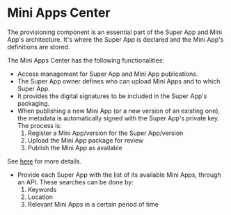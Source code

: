 # Mini Apps Center

The provisioning component is an essential part of the Super App and Mini App's architecture. It's where the Super App is declared and the Mini App's definitions are stored. 

The Mini Apps Center has the following functionalities:

- Access management for Super App and Mini App publications.
- The Super App owner defines who can upload Mini Apps and to which Super App.
- It provides the digital signatures to be included in the Super App's packaging.
- When publishing a new Mini App (or a new version of an existing one), the metadata is automatically signed with the Super App's private key. The process is:
	1. Register a Mini App/version for the Super App/version
	2. Upload the Mini App package for review
	3. Publish the Mini App as available

See [here](https://wiki.genexus.com/commwiki/wiki?53318,Upload+a+Mini+App+version) for more details.

- Provide each Super App with the list of its available Mini Apps, through an API. These searches can be done by:
	1. Keywords
	2. Location 
	3. Relevant Mini Apps in a certain period of time
